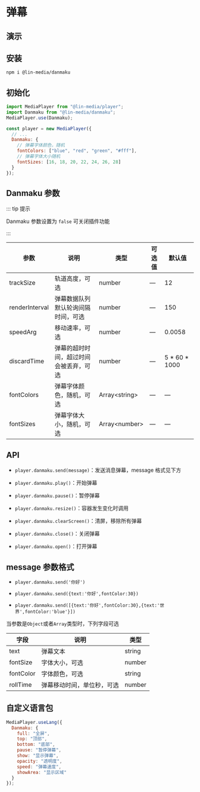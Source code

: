 # 弹幕

## 演示

<danmaku-use/>

## 安装

```bash
npm i @lin-media/danmaku
```

## 初始化

```javascript
import MediaPlayer from "@lin-media/player";
import Danmaku from "@lin-media/danmaku";
MediaPlayer.use(Danmaku);

const player = new MediaPlayer({
  // ...
  Danmaku: {
    // 弹幕字体颜色，随机
    fontColors: ["blue", "red", "green", "#fff"],
    // 弹幕字体大小随机
    fontSizes: [16, 18, 20, 22, 24, 26, 28]
  }
});
```

## Danmaku 参数

::: tip 提示

Danmaku 参数设置为 `false` 可关闭插件功能

:::

| 参数           | 说明                             | 类型          | 可选值 | 默认值          |
| -------------- | -------------------------------- | ------------- | ------ | --------------- |
| trackSize      | 轨道高度，可选                         | number        | —      | 12              |
| renderInterval | 弹幕数据队列默认轮询间隔时间，可选     | number        | —      | 150             |
| speedArg       | 移动速率，可选                         | number        | —      | 0.0058          |
| discardTime    | 弹幕的超时时间，超过时间会被丢弃，可选 | number        | —      | 5 \* 60 \* 1000 |
| fontColors     | 弹幕字体颜色，随机，可选               | Array&lt;string&gt; | —      | —               |
| fontSizes      | 弹幕字体大小，随机，可选               | Array&lt;number&gt; | —      | —               |

## API

- `player.danmaku.send(message)`：发送消息弹幕，message 格式见下方

- `player.danmaku.play()`：开始弹幕

- `player.danmaku.pause()`：暂停弹幕

- `player.danmaku.resize()`：容器发生变化时调用

- `player.danmaku.clearScreen()`：清屏，移除所有弹幕

- `player.danmaku.close()`：关闭弹幕

- `player.danmaku.open()`：打开弹幕

## message 参数格式

- `player.danmaku.send('你好')`

- `player.danmaku.send({text:'你好',fontColor:30})`

- `player.danmaku.send([{text:'你好',fontColor:30},{text:'世界',fontColor:'blue'}])`

当参数是`Object`或者`Array`类型时，下列字段可选

| 字段      | 说明                 | 类型   |
| --------- | -------------------- | ------ |
| text      | 弹幕文本             | string |
| fontSize  | 字体大小，可选             | number |
| fontColor | 字体颜色，可选             | string |
| rollTime  | 弹幕移动时间，单位秒，可选 | number |

## 自定义语言包

```javascript
MediaPlayer.useLang({
  Danmaku: {
    full: "全屏",
    top: "顶部",
    bottom: "底部",
    pause: "暂停弹幕",
    show: "显示弹幕",
    opacity: "透明度",
    speed: "弹幕速度",
    showArea: "显示区域"
  }
});
```
